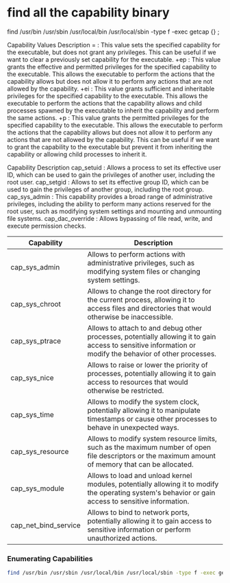 # find all the capability binary
find /usr/bin /usr/sbin /usr/local/bin /usr/local/sbin -type f -exec getcap {} \;


Capability Values	Description
= :	This value sets the specified capability for the executable, but does not grant any privileges. This can be useful if we want to clear a previously set capability for the executable.
+ep :	This value grants the effective and permitted privileges for the specified capability to the executable. This allows the executable to perform the actions that the capability allows but does not allow it to perform any actions that are not allowed by the capability.
+ei	: This value grants sufficient and inheritable privileges for the specified capability to the executable. This allows the executable to perform the actions that the capability allows and child processes spawned by the executable to inherit the capability and perform the same actions.
+p	: This value grants the permitted privileges for the specified capability to the executable. This allows the executable to perform the actions that the capability allows but does not allow it to perform any actions that are not allowed by the capability. This can be useful if we want to grant the capability to the executable but prevent it from inheriting the capability or allowing child processes to inherit it.


Capability	Description
cap_setuid :	Allows a process to set its effective user ID, which can be used to gain the privileges of another user, including the root user.
cap_setgid :	Allows to set its effective group ID, which can be used to gain the privileges of another group, including the root group.
cap_sys_admin :	This capability provides a broad range of administrative privileges, including the ability to perform many actions reserved for the root user, such as modifying system settings and mounting and unmounting file systems.
cap_dac_override :	Allows bypassing of file read, write, and execute permission checks.


| Capability  |	Description |
| ----------- | ----------- |
|cap_sys_admin |	Allows to perform actions with administrative privileges, such as modifying system files or changing system settings. |
|cap_sys_chroot |	Allows to change the root directory for the current process, allowing it to access files and directories that would otherwise be inaccessible. |
|cap_sys_ptrace |	Allows to attach to and debug other processes, potentially allowing it to gain access to sensitive information or modify the behavior of other processes. |
|cap_sys_nice |	Allows to raise or lower the priority of processes, potentially allowing it to gain access to resources that would otherwise be restricted. |
|cap_sys_time |	Allows to modify the system clock, potentially allowing it to manipulate timestamps or cause other processes to behave in unexpected ways. |
|cap_sys_resource |	Allows to modify system resource limits, such as the maximum number of open file descriptors or the maximum amount of memory that can be allocated. |
|cap_sys_module |	Allows to load and unload kernel modules, potentially allowing it to modify the operating system's behavior or gain access to sensitive information. |
|cap_net_bind_service |	Allows to bind to network ports, potentially allowing it to gain access to sensitive information or perform unauthorized actions. |

### Enumerating Capabilities

```bash
find /usr/bin /usr/sbin /usr/local/bin /usr/local/sbin -type f -exec getcap {} \;
```